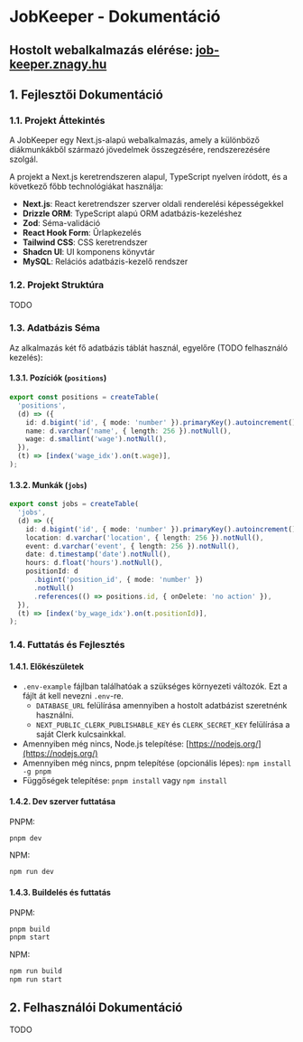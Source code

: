 # JobKeeper - Dokumentáció

## Hostolt webalkalmazás elérése: [job-keeper.znagy.hu](https://job-keeper.znagy.hu)

## 1. Fejlesztői Dokumentáció

### 1.1. Projekt Áttekintés

A JobKeeper egy Next.js-alapú webalkalmazás, amely a különböző diákmunkákből származó jövedelmek összegzésére, rendszerezésére szolgál.

A projekt a Next.js keretrendszeren alapul, TypeScript nyelven íródott, és a következő főbb technológiákat használja:

- **Next.js**: React keretrendszer szerver oldali renderelési képességekkel
- **Drizzle ORM**: TypeScript alapú ORM adatbázis-kezeléshez
- **Zod**: Séma-validáció
- **React Hook Form**: Űrlapkezelés
- **Tailwind CSS**: CSS keretrendszer
- **Shadcn UI**: UI komponens könyvtár
- **MySQL**: Relációs adatbázis-kezelő rendszer

### 1.2. Projekt Struktúra

TODO

### 1.3. Adatbázis Séma

Az alkalmazás két fő adatbázis táblát használ, egyelőre (TODO felhasználó kezelés):

#### 1.3.1. Pozíciók (`positions`)

```typescript
export const positions = createTable(
  'positions',
  (d) => ({
    id: d.bigint('id', { mode: 'number' }).primaryKey().autoincrement(),
    name: d.varchar('name', { length: 256 }).notNull(),
    wage: d.smallint('wage').notNull(),
  }),
  (t) => [index('wage_idx').on(t.wage)],
);
```

#### 1.3.2. Munkák (`jobs`)

```typescript
export const jobs = createTable(
  'jobs',
  (d) => ({
    id: d.bigint('id', { mode: 'number' }).primaryKey().autoincrement(),
    location: d.varchar('location', { length: 256 }).notNull(),
    event: d.varchar('event', { length: 256 }).notNull(),
    date: d.timestamp('date').notNull(),
    hours: d.float('hours').notNull(),
    positionId: d
      .bigint('position_id', { mode: 'number' })
      .notNull()
      .references(() => positions.id, { onDelete: 'no action' }),
  }),
  (t) => [index('by_wage_idx').on(t.positionId)],
);
```

### 1.4. Futtatás és Fejlesztés

#### 1.4.1. Előkészületek

- `.env-example` fájlban találhatóak a szükséges környezeti változók. Ezt a fájlt át kell nevezni `.env`-re.
  - `DATABASE_URL` felülírása amennyiben a hostolt adatbázist szeretnénk használni.
  - `NEXT_PUBLIC_CLERK_PUBLISHABLE_KEY` és `CLERK_SECRET_KEY` felülírása a saját Clerk kulcsainkkal.
- Amennyiben még nincs, Node.js telepítése: [https://nodejs.org/](https://nodejs.org/)
- Amennyiben még nincs, pnpm telepítése (opcionális lépes): `npm install -g pnpm`
- Függőségek telepítése: `pnpm install` vagy `npm install`

#### 1.4.2. Dev szerver futtatása

PNPM:

```bash
pnpm dev
```

NPM:

```bash
npm run dev
```

#### 1.4.3. Buildelés és futtatás

PNPM:

```bash
pnpm build
pnpm start
```

NPM:

```bash
npm run build
npm run start
```

## 2. Felhasználói Dokumentáció

TODO
